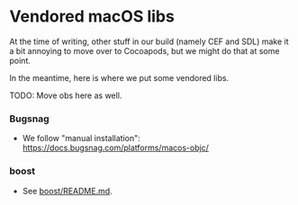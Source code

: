 # Vendored macOS libs

At the time of writing, other stuff in our build (namely CEF and SDL) make it a bit annoying to move over to Cocoapods, but we might do that at some point.

In the meantime, here is where we put some vendored libs.

TODO: Move obs here as well.

### Bugsnag

- We follow "manual installation": https://docs.bugsnag.com/platforms/macos-objc/

### boost

- See [boost/README.md](./boost/README.md).